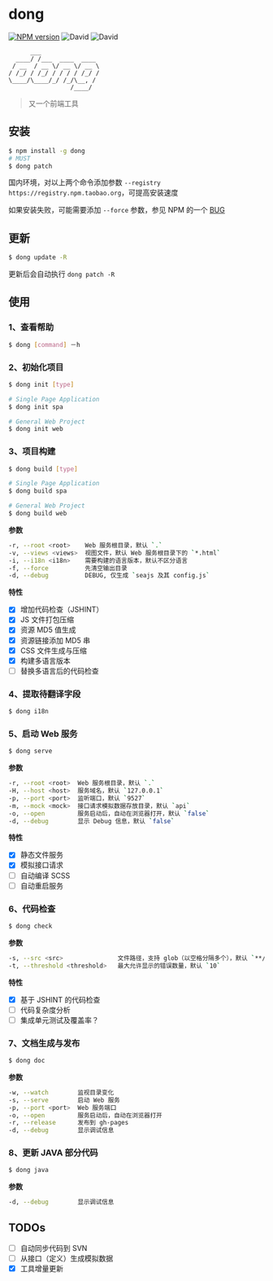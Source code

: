 # dong

[![NPM version](https://img.shields.io/npm/v/dong.svg?style=flat-square)](https://npmjs.org/package/dong)
![David](http://img.shields.io/david/tetojs/teto.js.svg?style=flat-square)
![David](http://img.shields.io/david/dev/tetojs/teto.js.svg?style=flat-square)

          ___
      ____/ /___  ____  ____
     / __  / __ \/ __ \/ __ \
    / /_/ / /_/ / / / / /_/ /
    \____/\____/_/ /_/\__, /
                     /____/

> 又一个前端工具

## 安装

```bash
$ npm install -g dong
# MUST
$ dong patch
```

国内环境，对以上两个命令添加参数 `--registry https://registry.npm.taobao.org`，可提高安装速度

如果安装失败，可能需要添加 `--force` 参数，参见 NPM 的一个 [BUG](https://github.com/npm/npm/issues/9696)

## 更新

```bash
$ dong update -R
```

更新后会自动执行 `dong patch -R`

## 使用

### 1、查看帮助

```bash
$ dong [command] －h
```

### 2、初始化项目

```bash
$ dong init [type]

# Single Page Application
$ dong init spa

# General Web Project
$ dong init web
```

### 3、项目构建

```bash
$ dong build [type]

# Single Page Application
$ dong build spa

# General Web Project
$ dong build web
```

**参数**

```bash
-r, --root <root>    Web 服务根目录，默认 `.`
-v, --views <views>  视图文件，默认 Web 服务根目录下的 `*.html`
-i, --i18n <i18n>    需要构建的语言版本，默认不区分语言
-f, --force          先清空输出目录
-d, --debug          DEBUG, 仅生成 `seajs 及其 config.js`
```

**特性**

- [x] 增加代码检查（JSHINT）
- [x] JS 文件打包压缩
- [x] 资源 MD5 值生成
- [x] 资源链接添加 MD5 串
- [x] CSS 文件生成与压缩
- [x] 构建多语言版本
- [ ] 替换多语言后的代码检查

### 4、提取待翻译字段

```bash
$ dong i18n
```

### 5、启动 Web 服务

```bash
$ dong serve
```

**参数**

```bash
-r, --root <root>  Web 服务根目录，默认 `.`
-H, --host <host>  服务域名，默认 `127.0.0.1`
-p, --port <port>  监听端口，默认 `9527`
-m, --mock <mock>  接口请求模拟数据存放目录，默认 `api`
-o, --open         服务启动后，自动在浏览器打开，默认 `false`
-d, --debug        显示 Debug 信息，默认 `false`
```

**特性**

- [x] 静态文件服务
- [x] 模拟接口请求
- [ ] 自动编译 SCSS
- [ ] 自动重启服务

### 6、代码检查

```bash
$ dong check
```

**参数**

```bash
-s, --src <src>               文件路径，支持 glob（以空格分隔多个），默认 `**/*.js`
-t, --threshold <threshold>   最大允许显示的错误数量，默认 `10`
```

**特性**

- [x] 基于 JSHINT 的代码检查
- [ ] 代码复杂度分析
- [ ] 集成单元测试及覆盖率？

### 7、文档生成与发布

```bash
$ dong doc
```

**参数**

```bash
-w, --watch        监视目录变化
-s, --serve        启动 Web 服务
-p, --port <port>  Web 服务端口
-o, --open         服务启动后，自动在浏览器打开
-r, --release      发布到 gh-pages
-d, --debug        显示调试信息
```

### 8、更新 JAVA 部分代码

```bash
$ dong java
```

**参数**

```bash
-d, --debug        显示调试信息
```

## TODOs

- [ ] 自动同步代码到 SVN
- [ ] 从接口（定义）生成模拟数据
- [x] 工具增量更新
